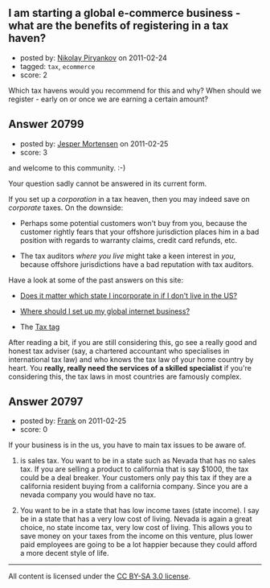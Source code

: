 ## I am starting a global e-commerce business - what are the benefits of registering in a tax haven?

- posted by: [Nikolay Piryankov](https://stackexchange.com/users/-1/8046-nikolay-piryankov) on 2011-02-24
- tagged: `tax`, `ecommerce`
- score: 2

Which tax havens would you recommend for this and why? When should we register - early on or once we are earning a certain amount? 


## Answer 20799

- posted by: [Jesper Mortensen](https://stackexchange.com/users/-1/1261-jesper-mortensen) on 2011-02-25
- score: 3

<p>and welcome to this community. :-)</p>

<p>Your question sadly cannot be answered in its current form.</p>

<p>If you set up a <em>corporation</em> in a tax heaven, then you may indeed save on <em>corporate</em> taxes. On the downside:</p>

<ul>
<li><p>Perhaps some potential customers won't buy from you, because the customer rightly fears that your offshore jurisdiction places him in a bad position with regards to warranty claims, credit card refunds, etc.</p></li>
<li><p>The tax auditors <em>where you live</em> might take a keen interest in <em>you</em>, because offshore jurisdictions have a bad reputation with tax auditors.</p></li>
</ul>

<p>Have a look at some of the past answers on this site: </p>

<ul>
<li><p><a href="http://answers.onstartups.com/questions/18193/does-it-matter-which-state-i-incorporate-in-if-i-dont-live-in-the-us">Does it matter which state I incorporate in if I don't live in the US?</a></p></li>
<li><p><a href="http://answers.onstartups.com/questions/16969/where-should-i-set-up-my-global-internet-business">Where should I set up my global internet business?</a></p></li>
<li><p>The <a href="http://answers.onstartups.com/questions/tagged/tax">Tax tag</a></p></li>
</ul>

<p>After reading a bit, if you are still considering this, go see a really good and honest tax adviser (say, a chartered accountant who specialises in international tax law) and who knows the tax law of your home country by heart. You <strong>really, really need the services of a skilled specialist</strong> if you're considering this, the tax laws in most countries are famously complex.</p>



## Answer 20797

- posted by: [Frank](https://stackexchange.com/users/-1/4858-frank) on 2011-02-25
- score: 0

If your business is in the us, you have to main tax issues to be aware of.

 1. is sales tax.  You want to be in a state such as Nevada that has no sales tax.  If you are selling a product to california that is say $1000, the tax could be a deal breaker.  Your customers only pay this tax if they are a california resident buying from a california company.  Since you are a nevada company you would have no tax.

 2. You want to be in a state that has low income taxes (state income).  I say be in a state that has a very low cost of living.  Nevada is again a great choice, no state income tax, very low cost of living.   This allows you to save money on your taxes from the income on this venture, plus lower paid employees are going to be a lot happier because they could afford a more decent style of life.






---

All content is licensed under the [CC BY-SA 3.0 license](https://creativecommons.org/licenses/by-sa/3.0/).
